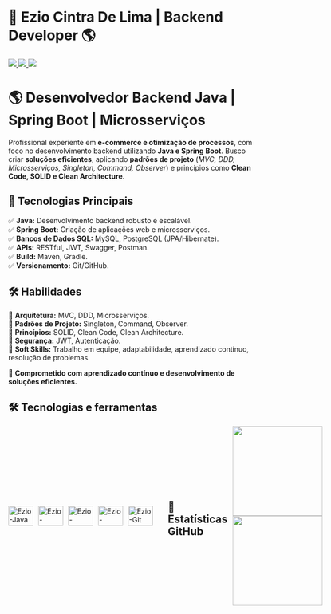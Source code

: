 # 👋 Ezio Cintra De Lima | Backend Developer 🌎 

  <a href="https://instagram.com/ezio_cintra" target="_blank">
    <img src="https://img.shields.io/badge/-Instagram-%23E4405F?style=for-the-badge&logo=instagram&logoColor=white">
  </a>
  <a href="mailto:eziocdl@gmail.com">
    <img src="https://img.shields.io/badge/-Gmail-%23333?style=for-the-badge&logo=gmail&logoColor=white">
  </a>
  <a href="https://www.linkedin.com/in/ezio-lima/" target="_blank">
    <img src="https://img.shields.io/badge/-LinkedIn-%230077B5?style=for-the-badge&logo=linkedin&logoColor=white">
  </a>
<div>


# 🌎 Desenvolvedor Backend Java | Spring Boot | Microsserviços  

Profissional experiente em **e-commerce e otimização de processos**, com foco no desenvolvimento backend utilizando **Java e Spring Boot**. Busco criar **soluções eficientes**, aplicando **padrões de projeto** (_MVC, DDD, Microsserviços, Singleton, Command, Observer_) e princípios como **Clean Code, SOLID e Clean Architecture**.  

## 🚀 Tecnologias Principais  

✅ **Java:** Desenvolvimento backend robusto e escalável.  
✅ **Spring Boot:** Criação de aplicações web e microsserviços.  
✅ **Bancos de Dados SQL:** MySQL, PostgreSQL (JPA/Hibernate).  
✅ **APIs:** RESTful, JWT, Swagger, Postman.  
✅ **Build:** Maven, Gradle.  
✅ **Versionamento:** Git/GitHub.  

## 🛠 Habilidades  

🔹 **Arquitetura:** MVC, DDD, Microsserviços.  
🔹 **Padrões de Projeto:** Singleton, Command, Observer.  
🔹 **Princípios:** SOLID, Clean Code, Clean Architecture.  
🔹 **Segurança:** JWT, Autenticação.  
🔹 **Soft Skills:** Trabalho em equipe, adaptabilidade, aprendizado contínuo, resolução de problemas.  

📌 **Comprometido com aprendizado contínuo e desenvolvimento de soluções eficientes.**  

## 🛠 Tecnologias e ferramentas 
<div style="display: flex; align-items: center; gap: 10px;">
  <img align="center" alt="Ezio-Java" height="40" width="50" src="https://cdn.jsdelivr.net/gh/devicons/devicon/icons/java/java-original.svg">
  <img align="center" alt="Ezio-Spring" height="40" width="50" src="https://cdn.jsdelivr.net/gh/devicons/devicon/icons/spring/spring-original.svg">
  <img align="center" alt="Ezio-MySQL" height="40" width="50" src="https://cdn.jsdelivr.net/gh/devicons/devicon/icons/mysql/mysql-original.svg">
  <img align="center" alt="Ezio-PostgreSQL" height="40" width="50" src="https://cdn.jsdelivr.net/gh/devicons/devicon/icons/postgresql/postgresql-original.svg">
  <img align="center" alt="Ezio-Git" height="40" width="50" src="https://cdn.jsdelivr.net/gh/devicons/devicon/icons/git/git-original.svg">
  <div align="right">
  
</div>  

---

## 🔗 Estatísticas GitHub


<div align="center">
  <a href="https://github.com/eziocdl">
    <img height="180em" src="https://github-readme-stats.vercel.app/api?username=eziocdl&show_icons=true&theme=dark&include_all_commits=true&count_private=true"/>
    <img height="180em" src="https://github-readme-stats.vercel.app/api/top-langs/?username=eziocdl&layout=compact&langs_count=7&theme=dark"/>
  </a>
</div>  

---

